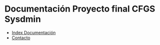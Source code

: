 Documentación Proyecto final CFGS Sysdmin
==========================================

* [Index Documentación](1-Portada.md)
* [Contacto](Contacto.md)
